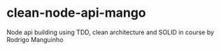 # clean-node-api-mango 

Node api building using TDD, clean architecture and SOLID in course by Rodrigo Manguinho
